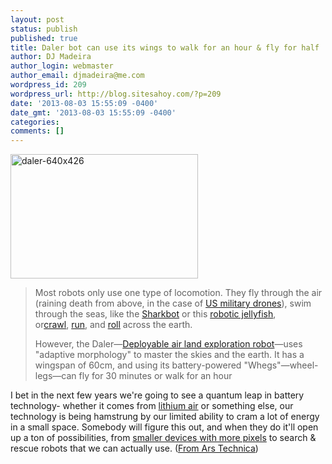```yaml
---
layout: post
status: publish
published: true
title: Daler bot can use its wings to walk for an hour & fly for half
author: DJ Madeira
author_login: webmaster
author_email: djmadeira@me.com
wordpress_id: 209
wordpress_url: http://blog.sitesahoy.com/?p=209
date: '2013-08-03 15:55:09 -0400'
date_gmt: '2013-08-03 15:55:09 -0400'
categories:
comments: []
---
```

<a href="http://blog.sitesahoy.com/wp-content/uploads/2013/08/daler-640x426.jpg"><img class="alignnone size-medium wp-image-210" src="http://blog.sitesahoy.com/wp-content/uploads/2013/08/daler-640x426-300x199.jpg" alt="daler-640x426" width="300" height="199" /></a>
<blockquote>Most robots only use one type of locomotion. They fly through the air (raining death from above, in the case of&nbsp;<a href="http://www.wired.co.uk/news/archive/2013-02/20/un-afghanistan-drone-deaths">US military drones</a>), swim through the seas, like the&nbsp;<a href="http://www.wired.co.uk/news/archive/2013-04/19/sharkbot">Sharkbot</a>&nbsp;or this&nbsp;<a href="http://www.wired.co.uk/news/archive/2013-03/31/robot-jellyfish">robotic jellyfish</a>, or<a href="http://www.wired.co.uk/magazine/archive/2012/12/start/these-bots-are-made-for-walking">crawl</a>,&nbsp;<a href="http://www.wired.co.uk/news/archive/2011-10/31/headless-robot-warrior">run</a>, and&nbsp;<a href="http://www.wired.co.uk/news/archive/2013-04/30/kids-mech-suit">roll</a>&nbsp;across the earth.

However, the Daler&mdash;<a href="http://actu.epfl.ch/news/latest-video-of-the-daler-project-shows-a-walkin-2/">Deployable air land exploration robot</a>&mdash;uses "adaptive morphology" to master the skies and the earth. It has a wingspan of 60cm, and using its battery-powered "Whegs"&mdash;wheel-legs&mdash;can fly for 30 minutes or walk for an hour</blockquote>

I bet in the next few years we're going to see a quantum leap in battery technology- whether it comes from <a href="http://arstechnica.com/science/2012/06/lithium-air-battery-advance-could-be-jaw-dropping-improvement-over-li-ion/">lithium air</a> or something else, our technology is being hamstrung by our limited ability to cram a lot of energy in a small space. Somebody will figure this out, and when they do it'll open up a ton of possibilities, from <a href="http://reviews.cnet.com/8301-31747_7-57596794-243/what-the-next-ipad-mini-can-learn-from-the-nexus-7/">smaller devices with more pixels</a> to search &amp; rescue robots that we can actually use. (<a href="http://arstechnica.com/gadgets/2013/08/pterodactyl-like-bot-daler-uses-its-wings-for-walking/">From Ars Technica</a>)
